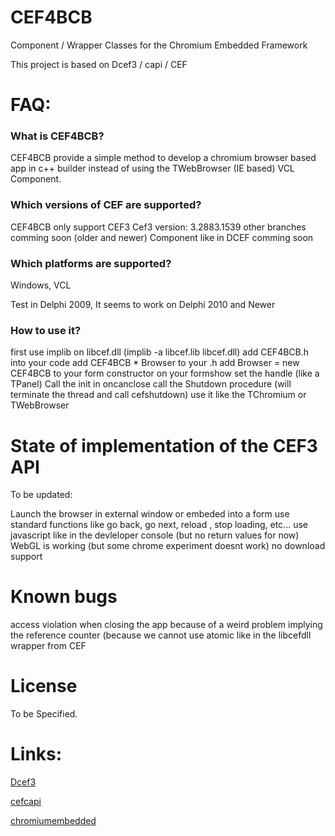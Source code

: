 # CEF4BCB

Component / Wrapper Classes for the Chromium Embedded Framework
  
This project is based on Dcef3 / capi / CEF

# FAQ:

### What is CEF4BCB?

CEF4BCB provide a simple method to develop a chromium browser based app in c++ builder instead of using the TWebBrowser (IE based) VCL Component.

### Which versions of CEF are supported?

CEF4BCB only support CEF3
Cef3 version: 3.2883.1539
other branches comming soon (older and newer)
Component like in DCEF comming soon

### Which platforms are supported?

Windows, VCL

Test in Delphi 2009, It seems to work on Delphi 2010 and Newer

### How to use it?
first use implib on libcef.dll (implib -a libcef.lib libcef.dll)
add CEF4BCB.h into your code
add CEF4BCB * Browser to your .h
add Browser = new CEF4BCB to your form constructor
on your formshow  set the handle (like a TPanel)
Call the init
in oncanclose call the Shutdown procedure (will terminate the thread and call cefshutdown)
use it like the TChromium or TWebBrowser
# State of implementation of the CEF3 API
To be updated:

Launch the browser in external window or embeded into a form
use standard functions like go back, go next, reload , stop loading, etc...
use javascript like in the devleloper console (but no return values for now)
WebGL is working (but some chrome experiment doesnt work)
no download support

# Known bugs
access violation when closing the app because of a weird problem implying the reference counter (because we cannot use atomic like in the libcefdll wrapper from CEF 


# License

To be Specified.
 
# Links:

[Dcef3](https://github.com/hgourvest/dcef3)

[cefcapi](https://github.com/cztomczak/cefcapi)

[chromiumembedded](https://bitbucket.org/chromiumembedded/cef)

